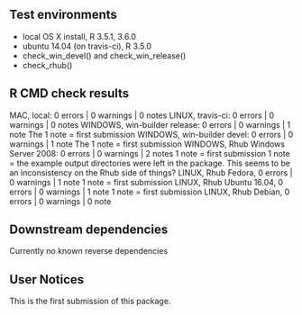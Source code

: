 ## Test environments

* local OS X install, R 3.5.1, 3.6.0
* ubuntu 14.04 (on travis-ci), R 3.5.0
* check_win_devel() and check_win_release()
* check_rhub()

## R CMD check results

MAC, local: 0 errors | 0 warnings | 0 notes
LINUX, travis-ci: 0 errors | 0 warnings | 0 notes
WINDOWS, win-builder release: 0 errors | 0 warnings | 1 note
  The 1 note = first submission
WINDOWS, win-builder devel: 0 errors | 0 warnings | 1 note
  The 1 note = first submission
WINDOWS, Rhub Windows Server 2008: 0 errors | 0 warnings | 2 notes
  1 note = first submission
  1 note = the example output directories were left in the package.  This seems to be
  an inconsistency on the Rhub side of things?
LINUX, Rhub Fedora,  0 errors | 0 warnings | 1 note
  1 note = first submission
LINUX, Rhub Ubuntu 16.04,  0 errors | 0 warnings | 1 note
  1 note = first submission
LINUX, Rhub Debian,  0 errors | 0 warnings | 0 note

## Downstream dependencies

Currently no known reverse dependencies

## User Notices

This is the first submission of this package.  



